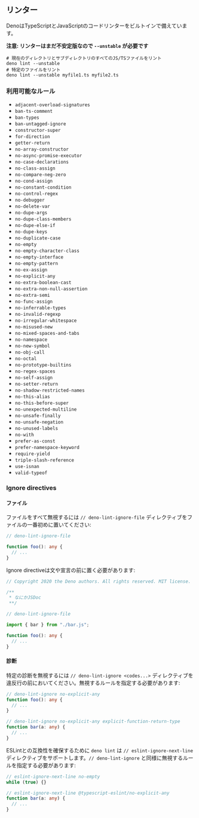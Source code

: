 <!-- ## Linter -->
## リンター

<!-- Deno ships with a built in code linter for JavaScript and TypeScript. -->
DenoはTypeScriptとJavaScriptのコードリンターをビルトインで備えています。

<!--
**Note: linter is a new feature and still unstable thus it requires `--unstable`
flag**
-->
**注意: リンターはまだ不安定版なので `--unstable` が必要です**

<!--
```shell
# lint all JS/TS files in the current directory and subdirectories
deno lint --unstable
# lint specific files
deno lint --unstable myfile1.ts myfile2.ts
```
-->
```shell
# 現在のディレクトリとサブディレクトリのすべてのJS/TSファイルをリント
deno lint --unstable
# 特定のファイルをリント
deno lint --unstable myfile1.ts myfile2.ts
```

<!-- ### Available rules -->
### 利用可能なルール

- `adjacent-overload-signatures`
- `ban-ts-comment`
- `ban-types`
- `ban-untagged-ignore`
- `constructor-super`
- `for-direction`
- `getter-return`
- `no-array-constructor`
- `no-async-promise-executor`
- `no-case-declarations`
- `no-class-assign`
- `no-compare-neg-zero`
- `no-cond-assign`
- `no-constant-condition`
- `no-control-regex`
- `no-debugger`
- `no-delete-var`
- `no-dupe-args`
- `no-dupe-class-members`
- `no-dupe-else-if`
- `no-dupe-keys`
- `no-duplicate-case`
- `no-empty`
- `no-empty-character-class`
- `no-empty-interface`
- `no-empty-pattern`
- `no-ex-assign`
- `no-explicit-any`
- `no-extra-boolean-cast`
- `no-extra-non-null-assertion`
- `no-extra-semi`
- `no-func-assign`
- `no-inferrable-types`
- `no-invalid-regexp`
- `no-irregular-whitespace`
- `no-misused-new`
- `no-mixed-spaces-and-tabs`
- `no-namespace`
- `no-new-symbol`
- `no-obj-call`
- `no-octal`
- `no-prototype-builtins`
- `no-regex-spaces`
- `no-self-assign`
- `no-setter-return`
- `no-shadow-restricted-names`
- `no-this-alias`
- `no-this-before-super`
- `no-unexpected-multiline`
- `no-unsafe-finally`
- `no-unsafe-negation`
- `no-unused-labels`
- `no-with`
- `prefer-as-const`
- `prefer-namespace-keyword`
- `require-yield`
- `triple-slash-reference`
- `use-isnan`
- `valid-typeof`

### Ignore directives

<!-- #### Files -->
#### ファイル

<!--
To ignore whole file `// deno-lint-ignore-file` directive should placed at the
top of the file:
-->
ファイルをすべて無視するには `// deno-lint-ignore-file` ディレクティブをファイルの一番初めに置いてください:

```ts
// deno-lint-ignore-file

function foo(): any {
  // ...
}
```

<!-- Ignore directive must be placed before first stament or declaration: -->
Ignore directiveは文や宣言の前に置く必要があります:

<!--
```ts
// Copyright 2020 the Deno authors. All rights reserved. MIT license.

/**
 * Some JS doc
 **/

// deno-lint-ignore-file

import { bar } from "./bar.js";

function foo(): any {
  // ...
}
```
-->
```ts
// Copyright 2020 the Deno authors. All rights reserved. MIT license.

/**
 * なにかJSDoc
 **/

// deno-lint-ignore-file

import { bar } from "./bar.js";

function foo(): any {
  // ...
}
```

<!-- #### Diagnostics -->
#### 診断

<!--
To ignore certain diagnostic `// deno-lint-ignore <codes...>` directive should
be placed before offending line. Specifying ignored rule name is required:
-->
特定の診断を無視するには `// deno-lint-ignore <codes...>` ディレクティブを違反行の前においてください。無視するルールを指定する必要があります:

```ts
// deno-lint-ignore no-explicit-any
function foo(): any {
  // ...
}

// deno-lint-ignore no-explicit-any explicit-function-return-type
function bar(a: any) {
  // ...
}
```

<!--
To provide some compatibility with ESLint `deno lint` also supports
`// eslint-ignore-next-line` directive. Just like with `// deno-lint-ignore`,
it's required to specify the ignored rule name:
-->
ESLintとの互換性を確保するために `deno lint` は `// eslint-ignore-next-line` ディレクティブをサポートします。`// deno-lint-ignore` と同様に無視するルールを指定する必要があります:

```ts
// eslint-ignore-next-line no-empty
while (true) {}

// eslint-ignore-next-line @typescript-eslint/no-explicit-any
function bar(a: any) {
  // ...
}
```
